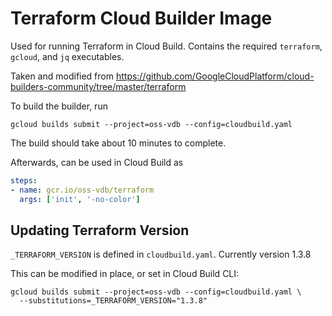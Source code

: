 # Terraform Cloud Builder Image
Used for running Terraform in Cloud Build. Contains the required `terraform`, `gcloud`, and `jq` executables.

Taken and modified from https://github.com/GoogleCloudPlatform/cloud-builders-community/tree/master/terraform

To build the builder, run
```
gcloud builds submit --project=oss-vdb --config=cloudbuild.yaml
```
The build should take about 10 minutes to complete.

Afterwards, can be used in Cloud Build as

```yaml
steps:
- name: gcr.io/oss-vdb/terraform
  args: ['init', '-no-color']
```

## Updating Terraform Version
`_TERRAFORM_VERSION` is defined in `cloudbuild.yaml`. Currently version 1.3.8

This can be modified in place, or set in Cloud Build CLI:
```
gcloud builds submit --project=oss-vdb --config=cloudbuild.yaml \
  --substitutions=_TERRAFORM_VERSION="1.3.8"
```

